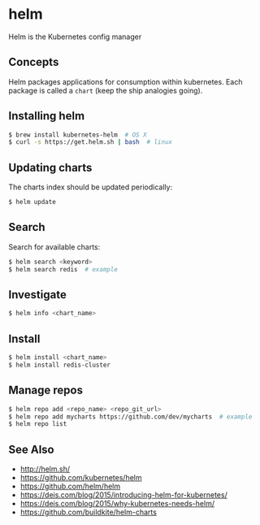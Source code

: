 # helm
Helm is the Kubernetes config manager

## Concepts
Helm packages applications for consumption within kubernetes. Each package is
called a `chart` (keep the ship analogies going).

## Installing helm
```sh
$ brew install kubernetes-helm  # OS X
$ curl -s https://get.helm.sh | bash  # linux
```

## Updating charts
The charts index should be updated periodically:
```sh
$ helm update
```

## Search
Search for available charts:
```sh
$ helm search <keyword>
$ helm search redis  # example
```

## Investigate
```sh
$ helm info <chart_name>
```

## Install
```sh
$ helm install <chart_name>
$ helm install redis-cluster
```

## Manage repos
```sh
$ helm repo add <repo_name> <repo_git_url>
$ helm repo add mycharts https://github.com/dev/mycharts  # example
$ helm repo list
```

## See Also
- http://helm.sh/
- https://github.com/kubernetes/helm
- https://github.com/helm/helm
- https://deis.com/blog/2015/introducing-helm-for-kubernetes/
- https://deis.com/blog/2015/why-kubernetes-needs-helm/
- https://github.com/buildkite/helm-charts
